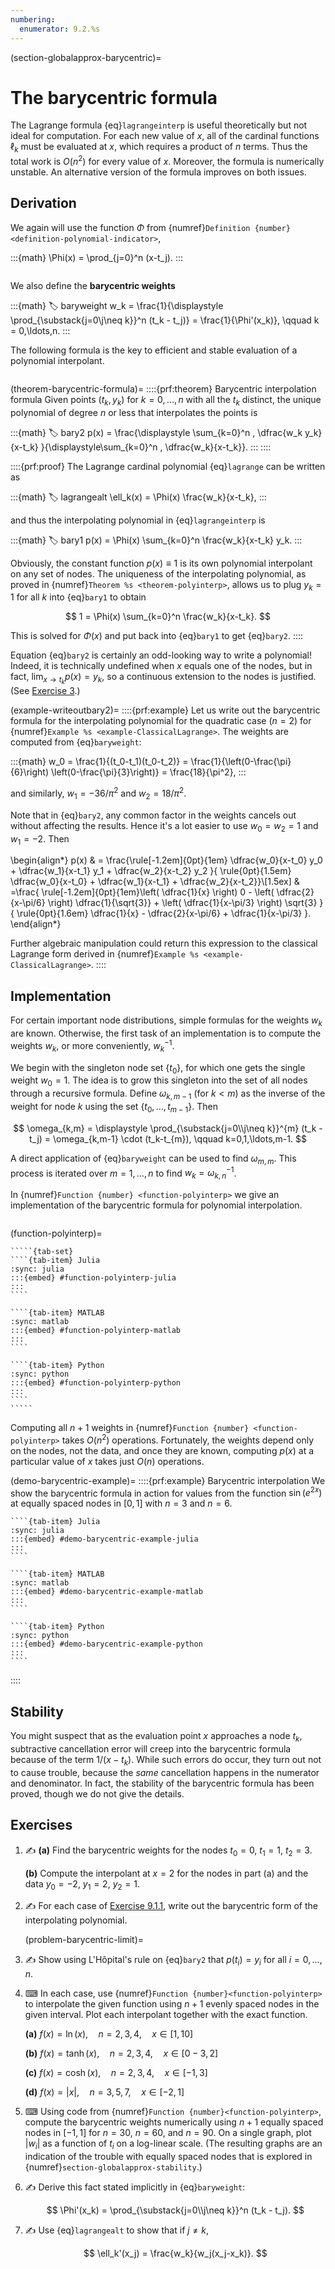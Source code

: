```yaml
---
numbering:
  enumerator: 9.2.%s
---
```

(section-globalapprox-barycentric)=
# The barycentric formula

The Lagrange formula {eq}`lagrangeinterp` is useful theoretically but not ideal for computation. For each new value of $x$, all of the cardinal functions $\ell_k$ must be evaluated at $x$, which requires a product of $n$ terms. Thus the total work is $O(n^2)$ for every value of $x$. Moreover, the formula is numerically unstable. An alternative version of the formula improves on both issues.

## Derivation

We again will use the function $\Phi$ from {numref}`Definition {number} <definition-polynomial-indicator>`,

:::{math}
  \Phi(x) = \prod_{j=0}^n (x-t_j).
:::

```{index} ! barycentric weights
```

We also define the **barycentric weights**

:::{math}
:label: baryweight
w_k = \frac{1}{\displaystyle \prod_{\substack{j=0\\j\neq k}}^n (t_k - t_j)} = \frac{1}{\Phi'(x_k)}, \qquad
k = 0,\ldots,n.
:::

The following formula is the key to efficient and stable evaluation of a polynomial interpolant.

```{index} ! barycentric interpolation formula
```

(theorem-barycentric-formula)=
::::{prf:theorem} Barycentric interpolation formula
Given points $(t_k,y_k)$ for $k=0,\ldots,n$ with all the $t_k$ distinct, the unique polynomial of degree $n$ or less that interpolates the points is

:::{math}
:label: bary2
  p(x) = \frac{\displaystyle \sum_{k=0}^n \, \dfrac{w_k y_k}{x-t_k}  }{\displaystyle\sum_{k=0}^n \, \dfrac{w_k}{x-t_k}}.
:::
::::

::::{prf:proof}
The Lagrange cardinal polynomial {eq}`lagrange` can be written as

:::{math}
:label: lagrangealt
  \ell_k(x) = \Phi(x) \frac{w_k}{x-t_k},
:::

and thus the interpolating polynomial in {eq}`lagrangeinterp` is

:::{math}
:label: bary1
p(x) = \Phi(x) \sum_{k=0}^n \frac{w_k}{x-t_k} y_k.
:::

Obviously, the constant function $p(x)\equiv 1$ is its own polynomial interpolant on any set of nodes. The uniqueness of the interpolating polynomial, as proved in {numref}`Theorem %s <theorem-polyinterp>`, allows us to plug $y_k=1$ for all $k$ into {eq}`bary1` to obtain

$$
1 = \Phi(x) \sum_{k=0}^n \frac{w_k}{x-t_k}.
$$

This is solved for $\Phi(x)$ and put back into {eq}`bary1` to get {eq}`bary2`.
::::

Equation {eq}`bary2` is certainly an odd-looking way to write a polynomial! Indeed, it is technically undefined when $x$ equals one of the nodes, but in fact, $\lim_{x\to t_k} p(x) = y_k$, so a continuous extension to the nodes is justified. (See [Exercise 3](#problem-barycentric-limit).) 

(example-writeoutbary2)=
::::{prf:example}
Let us write out the barycentric formula for the interpolating polynomial for the quadratic case ($n=2$) for {numref}`Example %s <example-ClassicalLagrange>`.  The weights are computed from {eq}`baryweight`:
  
:::{math}
  w_0 = \frac{1}{(t_0-t_1)(t_0-t_2)} = \frac{1}{\left(0-\frac{\pi}{6}\right)
\left(0-\frac{\pi}{3}\right)} = \frac{18}{\pi^2},
:::

and similarly, $w_1 = -36/\pi^2$ and $w_2=18/\pi^2$.

Note that in {eq}`bary2`, any common factor in the weights cancels out without affecting the results. Hence it's a lot easier to use $w_0=w_2=1$ and $w_1=-2$. Then

\begin{align*}
    p(x) & = \frac{\rule[-1.2em]{0pt}{1em} \dfrac{w_0}{x-t_0} y_0  + \dfrac{w_1}{x-t_1} y_1 + \dfrac{w_2}{x-t_2} y_2 }{ \rule{0pt}{1.5em} \dfrac{w_0}{x-t_0} + \dfrac{w_1}{x-t_1} + \dfrac{w_2}{x-t_2}}\\[1.5ex]
    & =\frac{ \rule[-1.2em]{0pt}{1em}\left( \dfrac{1}{x} \right) 0 -  \left( \dfrac{2}{x-\pi/6} \right) \dfrac{1}{\sqrt{3}} + \left( \dfrac{1}{x-\pi/3} \right) \sqrt{3} }{
        \rule{0pt}{1.6em} \dfrac{1}{x} - \dfrac{2}{x-\pi/6} + \dfrac{1}{x-\pi/3}  }.
\end{align*}
  
Further algebraic manipulation could return this expression to the classical Lagrange form derived in {numref}`Example %s <example-ClassicalLagrange>`.
::::

## Implementation

For certain important node distributions, simple formulas for the weights $w_k$ are known. Otherwise, the first task of an implementation is to compute the weights $w_k$, or more conveniently, $w_k^{-1}$.  

We begin with the singleton node set $\{t_0\}$, for which one gets the single weight $w_0=1$. The idea is to grow this singleton into the set of all nodes through a recursive formula. Define $\omega_{k,m-1}$ (for $k< m$) as the inverse of the weight for node $k$ using the set $\{t_0,\ldots,t_{m-1}\}$. Then

$$
\omega_{k,m} = \displaystyle \prod_{\substack{j=0\\j\neq k}}^{m} (t_k - t_j)
     = \omega_{k,m-1} \cdot (t_k-t_{m}), \qquad k=0,1,\ldots,m-1.
$$

A direct application of {eq}`baryweight` can be used to find $\omega_{m,m}$. This process is iterated over $m=1,\ldots,n$ to find $w_k=\omega_{k,n}^{-1}$.

In {numref}`Function {number} <function-polyinterp>` we give an implementation of the barycentric formula for polynomial interpolation. 

```{index} ! Julia; isinf
```

(function-polyinterp)=
``````{prf:algorithm} polyinterp
`````{tab-set} 
````{tab-item} Julia
:sync: julia
:::{embed} #function-polyinterp-julia
:::
```` 

````{tab-item} MATLAB
:sync: matlab
:::{embed} #function-polyinterp-matlab
:::
```` 

````{tab-item} Python
:sync: python
:::{embed} #function-polyinterp-python
:::
````
`````
``````

Computing all $n+1$ weights in {numref}`Function {number} <function-polyinterp>` takes $O(n^2)$ operations. Fortunately, the weights depend only on the nodes, not the data, and once they are known, computing $p(x)$ at a particular value of $x$ takes just $O(n)$ operations.

(demo-barycentric-example)=
::::{prf:example} Barycentric interpolation
We show the barycentric formula in action for values from the function $\sin(e^{2x})$ at equally spaced nodes in $[0,1]$ with $n=3$ and $n=6$.

`````{tab-set}
````{tab-item} Julia
:sync: julia
:::{embed} #demo-barycentric-example-julia
:::
````

````{tab-item} MATLAB
:sync: matlab
:::{embed} #demo-barycentric-example-matlab
:::
````

````{tab-item} Python
:sync: python
:::{embed} #demo-barycentric-example-python
:::
````
`````
::::

## Stability

You might suspect that as the evaluation point $x$ approaches a node $t_k$, subtractive cancellation error will creep into the barycentric formula because of the term $1/(x-t_k)$. While such errors do occur, they turn out not to cause trouble, because the *same* cancellation happens in the numerator and denominator. In fact, the stability of the barycentric formula has been proved, though we do not give the details.

## Exercises

1. ✍ **(a)** Find the barycentric weights for the nodes $t_0=0$, $t_1=1$, $t_2=3$.

    **(b)** Compute the interpolant at $x=2$ for the nodes in part (a) and the data $y_0=-2$, $y_1=2$, $y_2=1$.

2. ✍ For each case of [Exercise 9.1.1](#problem-polynomial-lagrange), write out the barycentric form of the interpolating polynomial.

    (problem-barycentric-limit)=
3. ✍  Show using L'Hôpital's rule on {eq}`bary2` that $p(t_i)=y_i$ for all $i=0,\ldots,n$.

4. ⌨ In each case, use {numref}`Function {number}<function-polyinterp>` to interpolate the given function using $n+1$ evenly spaced nodes in the given interval. Plot each interpolant together with the exact function.

    **(a)** $f(x) = \ln (x), \quad n = 2,3,4, \quad x\in [1,10]$

    **(b)** $f(x) = \tanh (x), \quad n = 2,3,4, \quad x \in [0-3,2]$

    **(c)** $f(x) = \cosh (x), \quad n = 2,3,4, \quad x \in [-1,3]$

    **(d)** $f(x) = |x|, \quad n = 3,5,7, \quad x \in [-2,1]$

5. ⌨ Using code from {numref}`Function {number}<function-polyinterp>`, compute the barycentric weights numerically using $n+1$ equally spaced nodes in $[-1,1]$ for $n=30$, $n=60$, and $n=90$. On a single graph, plot $|w_i|$ as a function of $t_i$ on a log-linear scale. (The resulting graphs are an indication of the trouble with equally spaced nodes that is explored in {numref}`section-globalapprox-stability`.)

6. ✍ Derive this fact stated implicitly in {eq}`baryweight`:
    
    $$
    \Phi'(x_k) = \prod_{\substack{j=0\\j\neq k}}^n (t_k - t_j).
    $$

7. ✍ Use {eq}`lagrangealt` to show that if $j\neq k$, 
    
    $$
    \ell_k'(x_j) = \frac{w_k}{w_j(x_j-x_k)}.
    $$

